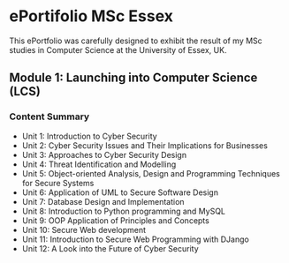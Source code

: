 # ePortifolio MSc Essex

This ePortfolio was carefully designed to exhibit the result of my MSc studies in Computer Science at the University of Essex, UK.  
 

## Module 1: Launching into Computer Science (LCS)
### Content Summary
* Unit 1: Introduction to Cyber Security
* Unit 2: Cyber Security Issues and Their Implications for Businesses
* Unit 3: Approaches to Cyber Security Design
* Unit 4: Threat Identification and Modelling
* Unit 5: Object-oriented Analysis, Design and Programming Techniques for Secure Systems
* Unit 6: Application of UML to Secure Software Design
* Unit 7: Database Design and Implementation
* Unit 8: Introduction to Python programming and MySQL
* Unit 9: OOP Application of Principles and Concepts
* Unit 10: Secure Web development
* Unit 11: Introduction to Secure Web Programming with DJango
* Unit 12: A Look into the Future of Cyber Security 
